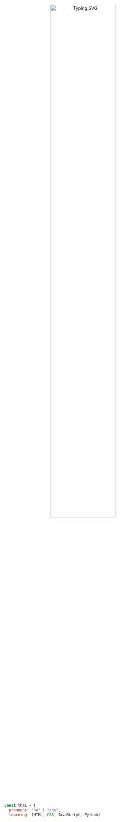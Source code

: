 <div align="center">
<a href="https://git.io/typing-svg"><img src="https://readme-typing-svg.herokuapp.com?font=Fira+Code&pause=1000&color=E0E1CF&width=435&lines=Ol%C3%A1!+Bem-vindo+ao+meu+espa%C3%A7o." alt="Typing SVG" width="65%"/></a>
<br><br>
</div>

```javascript
const thai = {
  pronouns: "he" | "she",
  learning: [HTML, CSS, JavaScript, Python]
  
```
<br><br>

